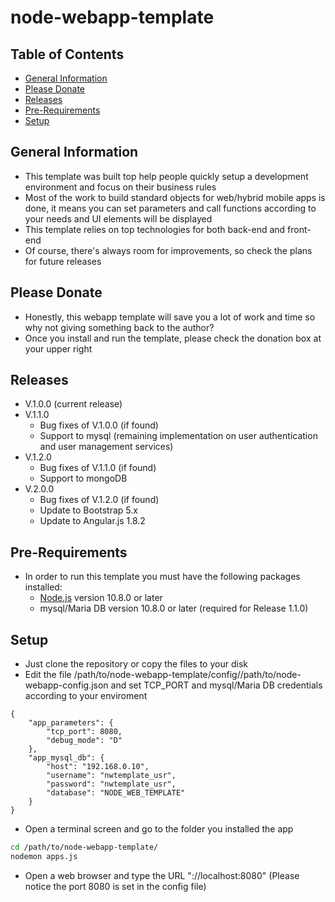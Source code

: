 # node-webapp-template

## Table of Contents
* [General Information](#general-information)
* [Please Donate](#please-donate)
* [Releases](#releases)
* [Pre-Requirements](#pre-requirements)
* [Setup](#setup)

## General Information
* This template was built top help people quickly setup a development environment and focus on their business rules
* Most of the work to build standard objects for web/hybrid mobile apps is done, it means you can set parameters and call functions according to your needs and UI elements will be displayed 
* This template relies on top technologies for both back-end and front-end
* Of course, there's always room for improvements, so check the plans for future releases

## Please Donate
* Honestly, this webapp template will save you a lot of work and time so why not giving something back to the author?
* Once you install and run the template, please check the donation box at your upper right

## Releases
* V.1.0.0 (current release)
* V.1.1.0
    * Bug fixes of V.1.0.0 (if found)
    * Support to mysql (remaining implementation on user authentication and user management services)
* V.1.2.0
    * Bug fixes of V.1.1.0 (if found)
    * Support to mongoDB
* V.2.0.0
    * Bug fixes of V.1.2.0 (if found)
    * Update to Bootstrap 5.x
    * Update to Angular.js 1.8.2

## Pre-Requirements
* In order to run this template you must have the following packages installed:
    * [Node.js](https://nodejs.org/) version 10.8.0 or later
    * mysql/Maria DB version 10.8.0 or later (required for Release 1.1.0)

## Setup
* Just clone the repository or copy the files to your disk
* Edit the file /path/to/node-webapp-template/config//path/to/node-webapp-config.json and set TCP_PORT and mysql/Maria DB credentials according to your enviroment
```
{
    "app_parameters": {
        "tcp_port": 8080,
        "debug_mode": "D"
    },
    "app_mysql_db": {
        "host": "192.168.0.10",
        "username": "nwtemplate_usr",
        "password": "nwtemplate_usr",
        "database": "NODE_WEB_TEMPLATE"
    }
}
```
* Open a terminal screen and go to the folder you installed the app
```sh
cd /path/to/node-webapp-template/
nodemon apps.js
```
* Open a web browser and type the URL "://localhost:8080" (Please notice the port 8080 is set in the config file)